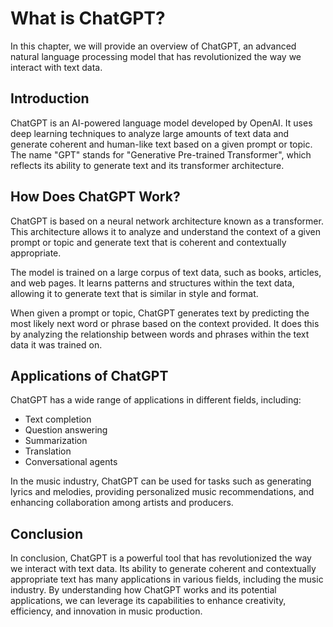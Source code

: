 What is ChatGPT?
==================================================

In this chapter, we will provide an overview of ChatGPT, an advanced natural language processing model that has revolutionized the way we interact with text data.

Introduction
------------

ChatGPT is an AI-powered language model developed by OpenAI. It uses deep learning techniques to analyze large amounts of text data and generate coherent and human-like text based on a given prompt or topic. The name "GPT" stands for "Generative Pre-trained Transformer", which reflects its ability to generate text and its transformer architecture.

How Does ChatGPT Work?
----------------------

ChatGPT is based on a neural network architecture known as a transformer. This architecture allows it to analyze and understand the context of a given prompt or topic and generate text that is coherent and contextually appropriate.

The model is trained on a large corpus of text data, such as books, articles, and web pages. It learns patterns and structures within the text data, allowing it to generate text that is similar in style and format.

When given a prompt or topic, ChatGPT generates text by predicting the most likely next word or phrase based on the context provided. It does this by analyzing the relationship between words and phrases within the text data it was trained on.

Applications of ChatGPT
-----------------------

ChatGPT has a wide range of applications in different fields, including:

* Text completion
* Question answering
* Summarization
* Translation
* Conversational agents

In the music industry, ChatGPT can be used for tasks such as generating lyrics and melodies, providing personalized music recommendations, and enhancing collaboration among artists and producers.

Conclusion
----------

In conclusion, ChatGPT is a powerful tool that has revolutionized the way we interact with text data. Its ability to generate coherent and contextually appropriate text has many applications in various fields, including the music industry. By understanding how ChatGPT works and its potential applications, we can leverage its capabilities to enhance creativity, efficiency, and innovation in music production.


